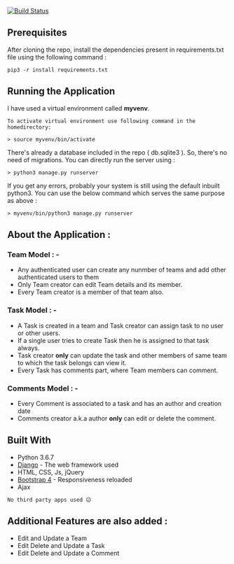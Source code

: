 [![Build Status](https://travis-ci.com/revanth-reddy/Task-Manager.svg?branch=master)](https://travis-ci.com/revanth-reddy/Task-Manager)

## Prerequisites

After cloning the repo, install the dependencies present in requirements.txt file using the following command :

```
pip3 -r install requirements.txt
```
## Running the Application
I have used a virtual environment called **myvenv**. 
```
To activate virtual environment use following command in the homedirectory:

> source myvenv/bin/activate
```

There's already a database included in the repo ( db.sqlite3 ). So, there's no need of migrations. You can directly run the server using :
```
> python3 manage.py runserver
```

If you get any errors, probably your system is still using the default inbuilt python3.
You can use the below command which serves the same purpose as above :
```
> myvenv/bin/python3 manage.py runserver
```

## About the Application :

### Team Model : -
-   Any authenticated user can create any nunmber of teams and add other authenticated users to them
-   Only Team creator can edit Team details and its member.
-   Every Team creator is a member of that team also.
### Task Model : -
-   A Task is created in a team and Task creator can assign task to no user or other users.
-   If a single user tries to create Task then he is assigned to that task always.
-   Task creator **only** can update the task and other members of same team to which the task belongs can view it.
- Every Task has comments part, where Team members can comment.

###  Comments Model : -
-  Every Comment is associated to a task and has an author and creation date
- Comments creator a.k.a author **only** can edit or delete the comment.

##  Built With
- Python 3.6.7
- [Django](https://www.djangoproject.com/)  - The web framework used
- HTML, CSS, Js, jQuery
- [Bootstrap 4](https://getbootstrap.com/)  - Responsiveness reloaded
- Ajax
```
No third party apps used 😉
```

##  Additional Features are also added :
- Edit and Update a Team
- Edit Delete and Update a Task
- Edit Delete and Update a Comment
